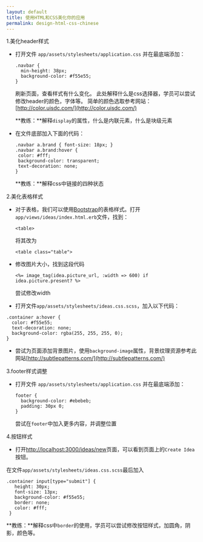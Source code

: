 ```yaml
---
layout: default
title: 使用HTML和CSS美化你的应用
permalink: design-html-css-chinese
---
```


1.美化header样式

+ 打开文件 `app/assets/stylesheets/application.css` 并在最底端添加：

    ```
    .navbar {
      min-height: 38px;
      background-color: #f55e55;
    }
    ```

    刷新页面，查看样式有什么变化。 此处解释什么是css选择器，学员可以尝试修改header的颜色，字体等。 简单的颜色选取参考网站： [http://color.uisdc.com/](http://color.uisdc.com/)

    **教练：**解释`display`的属性，什么是内联元素，什么是块级元素

+ 在文件底部加入下面的代码：

    ```
    .navbar a.brand { font-size: 18px; }
    .navbar a.brand:hover {
     color: #fff;
     background-color: transparent;
     text-decoration: none;
    }
    ```

    **教练：**解释css中链接的四种状态

2.美化表格样式

 + 对于表格，我们可以使用[Bootstrap](http://www.bootcss.com/)的表格样式。打开`app/views/ideas/index.html.erb`文件，找到：

   ```
   <table>
   ```

   将其改为

   ```
   <table class="table">
   ```

 + 修改图片大小，找到这段代码

     ```
     <%= image_tag(idea.picture_url, :width => 600) if idea.picture.present? %>
     ```

     尝试修改width

 + 打开文件`app/assets/stylesheets/ideas.css.scss`，加入以下代码：

  ```
  .container a:hover {
    color: #f55e55;
    text-decoration: none;
    background-color: rgba(255, 255, 255, 0);
  }
  ```

 + 尝试为页面添加背景图片，使用`background-image`属性，背景纹理资源参考此网站[http://subtlepatterns.com/](http://subtlepatterns.com/)

3.footer样式调整

  + 打开文件 `app/assets/stylesheets/application.css` 并在最底端添加：

    ```
    footer {
      background-color: #ebebeb;
      padding: 30px 0;
    }
    ```

    尝试在`footer`中加入更多内容，并调整位置

4.按钮样式

  + 打开[http://localhost:3000/ideas/new](http://localhost:3000/ideas/new)页面，可以看到页面上的`Create Idea`按钮。

   在文件`app/assets/stylesheets/ideas.css.scss`最后加入

   ```
   .container input[type="submit"] {
      height: 30px;
      font-size: 13px;
      background-color: #f55e55;
      border: none;
      color: #fff;
    }
   ```

   **教练：**解释css中`border`的使用，学员可以尝试修改按钮样式，加圆角，阴影，颜色等。
